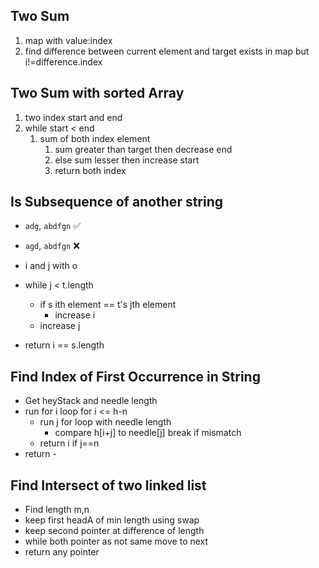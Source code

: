 ## Two Sum

1. map with value:index
2. find difference between current element and target exists in map but i!=difference.index

## Two Sum with sorted Array

1. two index start and end
2. while start < end
   1. sum of both index element
      1. sum greater than target then decrease end
      2. else sum lesser then increase start
      3. return both index

## Is Subsequence of another string

- `adg`, `abdfgn` :white_check_mark:
- `agd`, `abdfgn` :x:

- i and j with o
- while j < t.length
  - if s ith element == t's jth element
    - increase i
  - increase j
- return i == s.length

## Find Index of First Occurrence in String

- Get heyStack and needle length
- run for i loop for i <= h-n
  - run j for loop with needle length
    - compare h[i+j] to needle[j] break if mismatch
  - return i if j==n
- return -

## Find Intersect of two linked list

- Find length m,n
- keep first headA of min length using swap
- keep second pointer at difference of length
- while both pointer as not same move to next
- return any pointer

